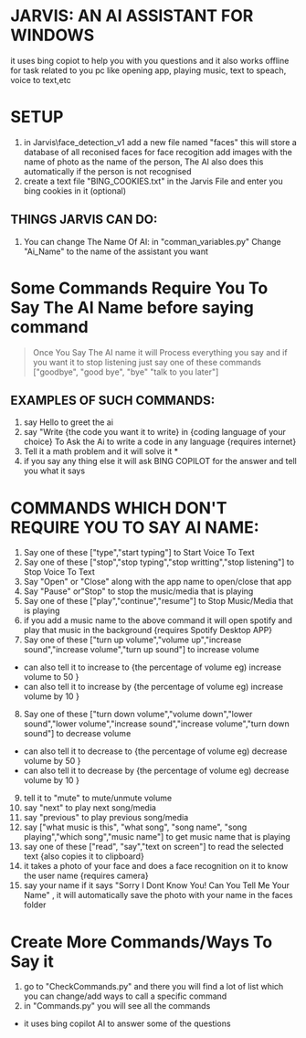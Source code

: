 # JARVIS: AN AI ASSISTANT FOR WINDOWS
it uses bing copiot to help you with you questions and it also works offline for task related to you pc like opening app, playing music, text to speach, voice to text,etc

# SETUP
1. in Jarvis\face_detection_v1 add a new file named "faces" this will store a database of all reconised faces for face recogition add images with the name of photo as the name of the person, The AI also does this automatically if the person is not recognised
2. create a text file "BING_COOKIES.txt" in the Jarvis File and enter you bing cookies in it (optional)

## THINGS JARVIS CAN DO:
1. You can change The Name Of AI: in "comman_variables.py" Change "Ai_Name" to the name of the assistant you want

# Some Commands Require You To Say The AI Name before saying command
> Once You Say The AI name it will Process everything you say and if you want it to stop listening just say one of these commands ["goodbye", "good bye", "bye" "talk to you later"]

## EXAMPLES OF SUCH COMMANDS:
1. say Hello to greet the ai
2. say "Write {the code you want it to write} in {coding language of your choice} To Ask the Ai to write a code in any language {requires internet}
3. Tell it a math problem and it will solve it  *
4. if you say any thing else it will ask BING COPILOT for the answer and tell you what it says

# COMMANDS WHICH DON'T REQUIRE YOU TO SAY AI NAME:
1. Say one of these ["type","start typing"] to Start Voice To Text
2. Say one of these ["stop","stop typing","stop writting","stop listening"] to Stop Voice To Text
3. Say "Open" or "Close" along with the app name to open/close that app
4. Say "Pause" or"Stop" to stop the music/media that is playing
5. Say one of these ["play","continue","resume"] to Stop Music/Media that is playing
6. if you add a music name to the above command it will open spotify and play that music in the background {requires Spotify Desktop APP}
7. Say one of these ["turn up volume","volume up","increase sound","increase volume","turn up sound"] to increase volume 
* can also tell it to increase to {the percentage of volume eg) increase volume to 50 }
* can also tell it to increase by {the percentage of volume eg) increase volume by 10 }
8. Say one of these ["turn down volume","volume down","lower sound","lower volume","increase sound","increase volume","turn down sound"] to decrease volume
* can also tell it to decrease to {the percentage of volume eg) decrease volume by 50 }
* can also tell it to decrease by {the percentage of volume eg) decrease volume by 10 }
9. tell it to "mute" to mute/unmute volume
10. say "next" to play next song/media
11. say "previous" to play previous song/media
12. say ["what music is this", "what song", "song name", "song playing","which song","music name"] to get music name that is playing
13. say one of these ["read", "say","text on screen"] to read the selected text {also copies it to clipboard}
14.  it takes a photo of your face and does a face recognition on it to know the user name {requires camera}
15. say your name if it says "Sorry I Dont Know You! Can You Tell Me Your Name" , it will automatically save the photo with your name in the faces folder

# Create More Commands/Ways To Say it
1. go to "CheckCommands.py" and there you will find a lot of list which you can change/add ways to call a specific command
2. in "Commands.py" you will see all the commands

* it uses bing copilot AI to answer some of the questions

